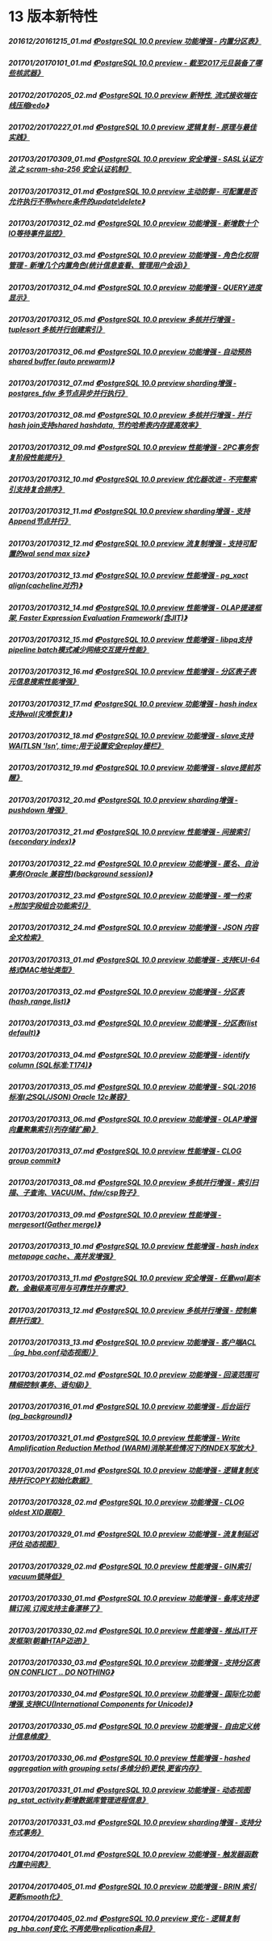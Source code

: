 # 13 版本新特性
##### 201612/20161215_01.md   [《PostgreSQL 10.0 preview 功能增强 - 内置分区表》](../201612/20161215_01.md)  
##### 201701/20170101_01.md   [《PostgreSQL 10.0 preview - 截至2017元旦装备了哪些核武器》](../201701/20170101_01.md)  
##### 201702/20170205_02.md   [《PostgreSQL 10.0 preview 新特性, 流式接收端在线压缩redo》](../201702/20170205_02.md)  
##### 201702/20170227_01.md   [《PostgreSQL 10.0 preview 逻辑复制 - 原理与最佳实践》](../201702/20170227_01.md)  
##### 201703/20170309_01.md   [《PostgreSQL 10.0 preview 安全增强 - SASL认证方法 之 scram-sha-256 安全认证机制》](../201703/20170309_01.md)  
##### 201703/20170312_01.md   [《PostgreSQL 10.0 preview 主动防御 - 可配置是否允许执行不带where条件的update\delete》](../201703/20170312_01.md)  
##### 201703/20170312_02.md   [《PostgreSQL 10.0 preview 功能增强 - 新增数十个IO等待事件监控》](../201703/20170312_02.md)  
##### 201703/20170312_03.md   [《PostgreSQL 10.0 preview 功能增强 - 角色化权限管理 - 新增几个内置角色(统计信息查看、管理用户会话)》](../201703/20170312_03.md)  
##### 201703/20170312_04.md   [《PostgreSQL 10.0 preview 功能增强 - QUERY进度显示》](../201703/20170312_04.md)  
##### 201703/20170312_05.md   [《PostgreSQL 10.0 preview 多核并行增强 - tuplesort 多核并行创建索引》](../201703/20170312_05.md)  
##### 201703/20170312_06.md   [《PostgreSQL 10.0 preview 功能增强 - 自动预热shared buffer (auto prewarm)》](../201703/20170312_06.md)  
##### 201703/20170312_07.md   [《PostgreSQL 10.0 preview sharding增强 - postgres_fdw 多节点异步并行执行》](../201703/20170312_07.md)  
##### 201703/20170312_08.md   [《PostgreSQL 10.0 preview 多核并行增强 - 并行hash join支持shared hashdata, 节约哈希表内存提高效率》](../201703/20170312_08.md)  
##### 201703/20170312_09.md   [《PostgreSQL 10.0 preview 性能增强 - 2PC事务恢复阶段性能提升》](../201703/20170312_09.md)  
##### 201703/20170312_10.md   [《PostgreSQL 10.0 preview 优化器改进 - 不完整索引支持复合排序》](../201703/20170312_10.md)  
##### 201703/20170312_11.md   [《PostgreSQL 10.0 preview sharding增强 - 支持Append节点并行》](../201703/20170312_11.md)  
##### 201703/20170312_12.md   [《PostgreSQL 10.0 preview 流复制增强 - 支持可配置的wal send max size》](../201703/20170312_12.md)  
##### 201703/20170312_13.md   [《PostgreSQL 10.0 preview 性能增强 - pg_xact align(cacheline对齐)》](../201703/20170312_13.md)  
##### 201703/20170312_14.md   [《PostgreSQL 10.0 preview 性能增强 - OLAP提速框架, Faster Expression Evaluation Framework(含JIT)》](../201703/20170312_14.md)  
##### 201703/20170312_15.md   [《PostgreSQL 10.0 preview 性能增强 - libpq支持pipeline batch模式减少网络交互提升性能》](../201703/20170312_15.md)  
##### 201703/20170312_16.md   [《PostgreSQL 10.0 preview 性能增强 - 分区表子表元信息搜索性能增强》](../201703/20170312_16.md)  
##### 201703/20170312_17.md   [《PostgreSQL 10.0 preview 功能增强 - hash index 支持wal(灾难恢复)》](../201703/20170312_17.md)  
##### 201703/20170312_18.md   [《PostgreSQL 10.0 preview 功能增强 - slave支持WAITLSN 'lsn', time;用于设置安全replay栅栏》](../201703/20170312_18.md)  
##### 201703/20170312_19.md   [《PostgreSQL 10.0 preview 功能增强 - slave提前苏醒》](../201703/20170312_19.md)  
##### 201703/20170312_20.md   [《PostgreSQL 10.0 preview sharding增强 - pushdown 增强》](../201703/20170312_20.md)  
##### 201703/20170312_21.md   [《PostgreSQL 10.0 preview 性能增强 - 间接索引(secondary index)》](../201703/20170312_21.md)  
##### 201703/20170312_22.md   [《PostgreSQL 10.0 preview 功能增强 - 匿名、自治事务(Oracle 兼容性)(background session)》](../201703/20170312_22.md)  
##### 201703/20170312_23.md   [《PostgreSQL 10.0 preview 功能增强 - 唯一约束+附加字段组合功能索引》](../201703/20170312_23.md)  
##### 201703/20170312_24.md   [《PostgreSQL 10.0 preview 功能增强 - JSON 内容全文检索》](../201703/20170312_24.md)  
##### 201703/20170313_01.md   [《PostgreSQL 10.0 preview 功能增强 - 支持EUI-64格式MAC地址类型》](../201703/20170313_01.md)  
##### 201703/20170313_02.md   [《PostgreSQL 10.0 preview 功能增强 - 分区表(hash,range,list)》](../201703/20170313_02.md)  
##### 201703/20170313_03.md   [《PostgreSQL 10.0 preview 功能增强 - 分区表(list default)》](../201703/20170313_03.md)  
##### 201703/20170313_04.md   [《PostgreSQL 10.0 preview 功能增强 - identify column (SQL标准:T174)》](../201703/20170313_04.md)  
##### 201703/20170313_05.md   [《PostgreSQL 10.0 preview 功能增强 - SQL:2016标准(之SQL/JSON)  Oracle 12c兼容》](../201703/20170313_05.md)  
##### 201703/20170313_06.md   [《PostgreSQL 10.0 preview 功能增强 - OLAP增强 向量聚集索引(列存储扩展)》](../201703/20170313_06.md)  
##### 201703/20170313_07.md   [《PostgreSQL 10.0 preview 性能增强 - CLOG group commit》](../201703/20170313_07.md)  
##### 201703/20170313_08.md   [《PostgreSQL 10.0 preview 多核并行增强 - 索引扫描、子查询、VACUUM、fdw/csp钩子》](../201703/20170313_08.md)  
##### 201703/20170313_09.md   [《PostgreSQL 10.0 preview 性能增强 - mergesort(Gather merge)》](../201703/20170313_09.md)  
##### 201703/20170313_10.md   [《PostgreSQL 10.0 preview 性能增强 - hash index metapage cache、高并发增强》](../201703/20170313_10.md)  
##### 201703/20170313_11.md   [《PostgreSQL 10.0 preview 安全增强 - 任意wal副本数，金融级高可用与可靠性并存需求》](../201703/20170313_11.md)  
##### 201703/20170313_12.md   [《PostgreSQL 10.0 preview 多核并行增强 - 控制集群并行度》](../201703/20170313_12.md)  
##### 201703/20170313_13.md   [《PostgreSQL 10.0 preview 功能增强 - 客户端ACL（pg_hba.conf动态视图）》](../201703/20170313_13.md)  
##### 201703/20170314_02.md   [《PostgreSQL 10.0 preview 功能增强 - 回滚范围可精细控制(事务、语句级)》](../201703/20170314_02.md)  
##### 201703/20170316_01.md   [《PostgreSQL 10.0 preview 功能增强 - 后台运行(pg_background)》](../201703/20170316_01.md)  
##### 201703/20170321_01.md   [《PostgreSQL 10.0 preview 性能增强 - Write Amplification Reduction Method (WARM)消除某些情况下的INDEX写放大》](../201703/20170321_01.md)  
##### 201703/20170328_01.md   [《PostgreSQL 10.0 preview 功能增强 - 逻辑复制支持并行COPY初始化数据》](../201703/20170328_01.md)  
##### 201703/20170328_02.md   [《PostgreSQL 10.0 preview 功能增强 - CLOG oldest XID跟踪》](../201703/20170328_02.md)  
##### 201703/20170329_01.md   [《PostgreSQL 10.0 preview 功能增强 - 流复制延迟评估 动态视图》](../201703/20170329_01.md)  
##### 201703/20170329_02.md   [《PostgreSQL 10.0 preview 性能增强 - GIN索引vacuum锁降低》](../201703/20170329_02.md)  
##### 201703/20170330_01.md   [《PostgreSQL 10.0 preview 功能增强 - 备库支持逻辑订阅,订阅支持主备漂移了》](../201703/20170330_01.md)  
##### 201703/20170330_02.md   [《PostgreSQL 10.0 preview 性能增强 - 推出JIT开发框架(朝着HTAP迈进)》](../201703/20170330_02.md)  
##### 201703/20170330_03.md   [《PostgreSQL 10.0 preview 功能增强 - 支持分区表ON CONFLICT .. DO NOTHING》](../201703/20170330_03.md)  
##### 201703/20170330_04.md   [《PostgreSQL 10.0 preview 功能增强 - 国际化功能增强,支持ICU(International Components for Unicode)》](../201703/20170330_04.md)  
##### 201703/20170330_05.md   [《PostgreSQL 10.0 preview 功能增强 - 自由定义统计信息维度》](../201703/20170330_05.md)  
##### 201703/20170330_06.md   [《PostgreSQL 10.0 preview 性能增强 - hashed aggregation with grouping sets(多维分析)更快,更省内存》](../201703/20170330_06.md)  
##### 201703/20170331_01.md   [《PostgreSQL 10.0 preview 功能增强 - 动态视图pg_stat_activity新增数据库管理进程信息》](../201703/20170331_01.md)  
##### 201703/20170331_03.md   [《PostgreSQL 10.0 preview sharding增强 - 支持分布式事务》](../201703/20170331_03.md)  
##### 201704/20170401_01.md   [《PostgreSQL 10.0 preview 功能增强 - 触发器函数内置中间表》](../201704/20170401_01.md)  
##### 201704/20170405_01.md   [《PostgreSQL 10.0 preview 功能增强 - BRIN 索引更新smooth化》](../201704/20170405_01.md)  
##### 201704/20170405_02.md   [《PostgreSQL 10.0 preview 变化 - 逻辑复制pg_hba.conf变化,不再使用replication条目》](../201704/20170405_02.md)  
